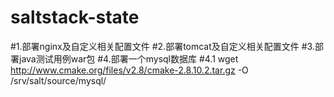 # saltstack-state
#1.部署nginx及自定义相关配置文件
#2.部署tomcat及自定义相关配置文件
#3.部署java测试用例war包
#4.部署一个mysql数据库
#4.1 wget http://www.cmake.org/files/v2.8/cmake-2.8.10.2.tar.gz -O /srv/salt/source/mysql/

